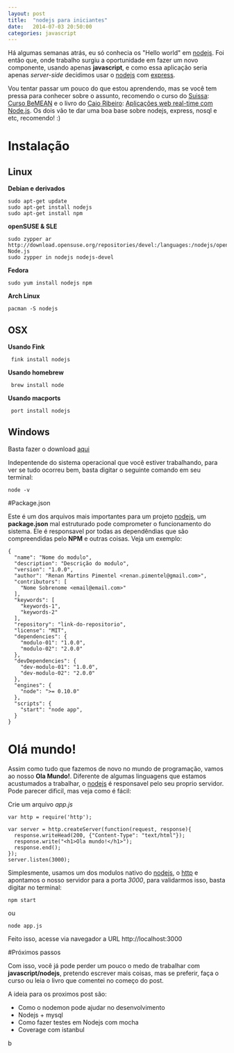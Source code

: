 ```yaml
---
layout: post
title:  "nodejs para iniciantes"
date:   2014-07-03 20:50:00
categories: javascript
---
```


Há algumas semanas atrás, eu só conhecia os "Hello world" em [nodejs]. Foi então que, onde trabalho surgiu a oportunidade em fazer um novo componente, usando apenas **javascript**, e como essa aplicação seria apenas *server-side* decidimos usar o [nodejs] com [express]. 

Vou tentar passar um pouco do que estou aprendendo, mas se você tem pressa para conhecer sobre o assunto, recomendo o curso do [Suissa]: [Curso BeMEAN] e o livro do [Caio Ribeiro]: [Aplicações web real-time com Node.js]. Os dois vão te dar uma boa base sobre nodejs, express, nosql e etc, recomendo! :)

# Instalação

## Linux

**Debian e derivados** 

```
sudo apt-get update
sudo apt-get install nodejs
sudo apt-get install npm
```
 
**openSUSE & SLE**

```
sudo zypper ar http://download.opensuse.org/repositories/devel:/languages:/nodejs/openSUSE_13.1/ Node.js
sudo zypper in nodejs nodejs-devel
```

**Fedora**

```
sudo yum install nodejs npm
```

**Arch Linux**

```
pacman -S nodejs
```

## OSX

**Usando Fink**

```
 fink install nodejs
```

**Usando homebrew**

```
 brew install node
```

**Usando macports**

```
 port install nodejs
```

## Windows

Basta fazer o download [aqui]

Indepentende do sistema operacional que você estiver trabalhando, para ver se tudo ocorreu bem, basta digitar o seguinte comando em seu terminal:

```
node -v
```

#Package.json


Este é um dos arquivos mais importantes para um projeto [nodejs], um **package.json** mal estruturado pode comprometer o funcionamento do sistema. Ele é responsavel por todas as dependêndias que são compreendidas pelo **NPM** e outras coisas. Veja um exemplo:

```
{
  "name": "Nome do modulo",
  "description": "Descrição do modulo",
  "version": "1.0.0",
  "author": "Renan Martins Pimentel <renan.pimentel@gmail.com>",
  "contributors": [
    "Nome Sobrenome <email@email.com>"
  ],
  "keywords": [
    "keywords-1",
    "keywords-2"
  ],
  "repository": "link-do-repositorio",
  "license": "MIT",
  "dependencies": {
    "modulo-01": "1.0.0",
    "modulo-02": "2.0.0"
  },
  "devDependencies": {
    "dev-modulo-01": "1.0.0",
    "dev-modulo-02": "2.0.0"
  },
  "engines": {
    "node": ">= 0.10.0"
  },
  "scripts": {
    "start": "node app",
  }
}
```

# Olá mundo!

Assim como tudo que fazemos de novo no mundo de programação, vamos ao nosso **Ola Mundo!**. Diferente de algumas linguagens que estamos acustumados a trabalhar, o [nodejs] é responsavel pelo seu proprio servidor. Pode parecer dificil, mas veja como é fácil:

Crie um arquivo *app.js*

```
var http = require('http');

var server = http.createServer(function(request, response){
  response.writeHead(200, {"Content-Type": "text/html"});
  response.write("<h1>Ola mundo!</h1>");
  response.end();
});
server.listen(3000);
```

Simplesmente, usamos um dos modulos nativo do [nodejs], o [http] e apontamos o nosso servidor para a porta *3000*, para validarmos isso, basta digitar no terminal:

```
npm start
```

ou

```
node app.js
```

Feito isso, acesse via navegador a URL http://localhost:3000

#Próximos passos

Com isso, você já pode perder um pouco o medo de trabalhar com **javascript/nodejs**, pretendo escrever mais coisas, mas se preferir, faça o curso ou leia o livro que comentei no começo do post.

A ideia para os proximos post são:

 * Como o nodemon pode ajudar no desenvolvimento
 * Nodejs + mysql 
 * Como fazer testes em Nodejs com mocha
 * Coverage com istanbul


[nodejs]: http://www.nodejs.org
[express]: https://github.com/visionmedia/express
[Caio Ribeiro]: https://twitter.com/crp_underground
[Suissa]: https://twitter.com/osuissa
[Aplicações web real-time com Node.js]: http://www.casadocodigo.com.br/products/livro-nodejs
[Curso BeMEAN]: http://bemean.com.br/
[aqui]: http://nodejs.org/download/
[http]: http://nodejs.org/api/http.html
b
